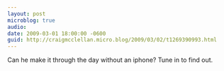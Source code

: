 ```yaml
---
layout: post
microblog: true
audio: 
date: 2009-03-01 18:00:00 -0600
guid: http://craigmcclellan.micro.blog/2009/03/02/t1269390993.html
---
```

Can he make it through the day without an iphone? Tune in to find out.
